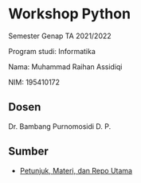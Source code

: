 # Workshop Python

Semester Genap
TA 2021/2022

Program studi: Informatika

Nama: Muhammad Raihan Assidiqi

NIM: 195410172

## Dosen

Dr. Bambang Purnomosidi D. P.

## Sumber

* [Petunjuk, Materi, dan Repo Utama](https://github.com/oldstager/academic/tree/main/workshop/python)